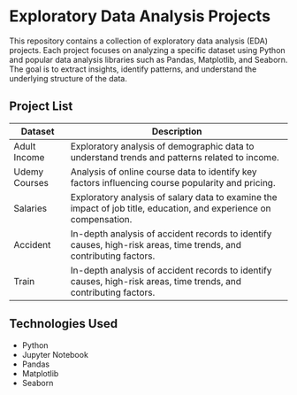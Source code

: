 # Exploratory Data Analysis Projects

This repository contains a collection of exploratory data analysis (EDA) projects. Each project focuses on analyzing a specific dataset using Python and popular data analysis libraries such as Pandas, Matplotlib, and Seaborn. The goal is to extract insights, identify patterns, and understand the underlying structure of the data.

## Project List

| Dataset         | Description                          |
|-----------------|--------------------------------------|
| Adult Income    | Exploratory analysis of demographic data to understand trends and patterns related to income. |
| Udemy Courses   | Analysis of online course data to identify key factors influencing course popularity and pricing. |
| Salaries        | Exploratory analysis of salary data to examine the impact of job title, education, and experience on compensation. |
| Accident        | In-depth analysis of accident records to identify causes, high-risk areas, time trends, and contributing factors. |
| Train           | In-depth analysis of accident records to identify causes, high-risk areas, time trends, and contributing factors. |
## Technologies Used

- Python
- Jupyter Notebook
- Pandas
- Matplotlib
- Seaborn
